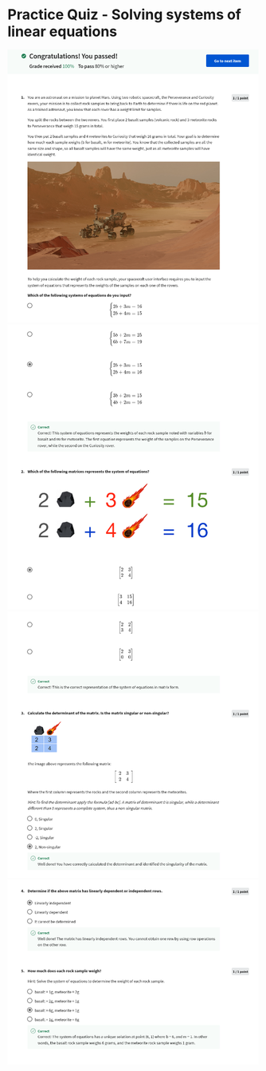 # Practice Quiz - Solving systems of linear equations


![](/linea-algebra/week1/practice-quiz1/ss1.png)
![](/linea-algebra/week1/practice-quiz1/ss2.png)
![](/linea-algebra/week1/practice-quiz1/ss3.png)
![](/linea-algebra/week1/practice-quiz1/ss4.png)